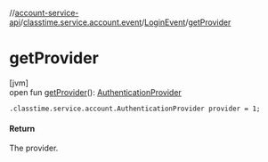 //[account-service-api](../../../index.md)/[classtime.service.account.event](../index.md)/[LoginEvent](index.md)/[getProvider](get-provider.md)

# getProvider

[jvm]\
open fun [getProvider](get-provider.md)(): [AuthenticationProvider](../../classtime.service.account/-authentication-provider/index.md)

`.classtime.service.account.AuthenticationProvider provider = 1;`

#### Return

The provider.
